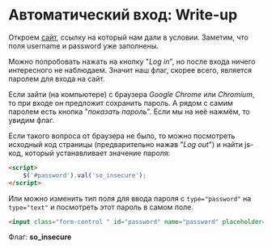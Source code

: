 # Автоматический вход: Write-up

Откроем [сайт](https://day6.upml.tech), ссылку на который нам дали в условии. 
Заметим, что поля username и password уже заполнены.

Можно попробовать нажать на кнопку "*Log in*", но после входа ничего интересного
не наблюдаем. Значит наш флаг, скорее всего, является паролем для входа на сайт.

Если зайти (на компьютере) с браузера *Google Chrome* или *Chromium*, то при
входе он предложит сохранить пароль. А рядом с самим паролем есть кнопка
"*показать пароль*". Если мы на неё нажмём, то увидим флаг.

Если такого вопроса от браузера не было, то можно посмотреть исходный код
страницы (предварительно нажав "*Log out*") и найти js-код, который
устанавливает значение пароля:

```html
<script>
    $('#password').val('so_insecure');
</script>
```

Или можно изменить тип поля для ввода пароля с `type="password"` на
`type="text"` и посмотреть этот пароль в самом поле.
```html
<input class="form-control " id="password" name="password" placeholder="Enter password" required="" type="text" value="">
```

Флаг: **so_insecure**

